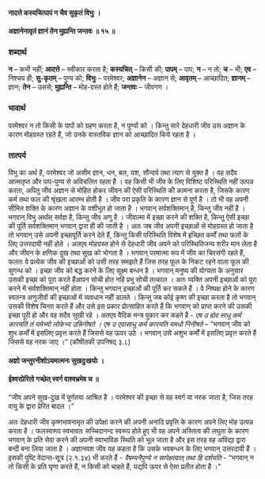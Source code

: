 #### नादत्ते कस्यचित्पापं न चैव सुकृतं विभुः ।
#### अज्ञानेनावृतं ज्ञानं तेन मुह्यन्ति जन्तवः ॥ १५ ॥

### शब्दार्थ

**न** – कभी नहीं; **आदत्ते** – स्वीकार करता है; **कस्यचित्** – किसी की; **पापम्** – पाप; **न** – न तो; **च** – भी; **एव** – निश्चय ही; **सु-कृतम्** – पुण्य को; **विभुः** – परमेश्वर; **अज्ञानेन** – अज्ञान से; **आवृतम्** – आच्छादित; **ज्ञानम्** – ज्ञान; **तेन** – उससे; **मुह्यन्ति** – मोह-ग्रस्त होते हैं; **जन्तवः** – जीवगण ।

### भावार्थ

परमेश्वर न तो किसी के पापों को ग्रहण करता है, न पुण्यों को । किन्तु सारे देहधारी जीव उस अज्ञान के कारण मोहग्रस्त रहते हैं, जो उनके वास्तविक ज्ञान को आच्छादित किये रहता है ।

### तात्पर्य

विभु का अर्थ है, परमेश्वर जो असीम ज्ञान, धन, बल, यश, सौन्दर्य तथा त्याग से युक्त है । वह सदैव आत्मतृप्त और पाप-पुण्य से अविचलित रहता है । वह किसी भी जीव के लिए विशिष्ट परिस्थिति नहीं उत्पन्न करता, अपितु जीव अज्ञान से मोहित होकर जीवन की ऐसी परिस्थिति की कामना करता है, जिसके कारण कर्म तथा फल की श्रृंखला आरम्भ होती है । जीव परा प्रकृति के कारण ज्ञान से पूर्ण है । तो भी वह अपनी सीमित शक्ति के कारण अज्ञान के वशीभूत हो जाता है । भगवान् सर्वशक्तिमान् है, किन्तु जीव नहीं है । भगवान् विभु अर्थात् सर्वज्ञ है, किन्तु जीव अणु है । जीवात्मा में इच्छा करने की शक्ति है, किन्तु ऐसी इच्छा की पूर्ति सर्वशक्तिमान् भगवान् द्वारा ही की जाती है । अतः जब जीव अपनी इच्छाओं से मोहग्रस्त हो जाता है तो भगवान् उसे अपनी इच्छापूर्ति करने देते हैं, किन्तु किसी परिस्थिति विशेष में इच्छित कर्मों तथा फलों के लिए उत्तरदायी नहीं होते । अतएव मोहग्रस्त होने से देहधारी जीव अपने को परिस्थितिजन्य शरीर मान लेता है और जीवन के क्षणिक दुख तथा सुख को भोगता है । भगवान् परमात्मा रूप में जीव का चिरसंगी रहते हैं, फलतः वे प्रत्येक जीव की इच्छाओं को उसी तरह समझते हैं जिस तरह फूल के निकट रहने वाला फूल की सुगन्ध को । इच्छा जीव को बद्ध करने के लिए सूक्ष्म बन्धन है । भगवान् मनुष्य की योग्यता के अनुसार उसकी इच्छा को पूरा करते हैंआपन सोची होत नहिं प्रभु सोची तत्काल । अतः व्यक्ति अपनी इच्छाओं को पूरा करने में सर्वशक्तिमान् नहीं होता । किन्तु भगवान् इच्छाओं की पूर्ति कर सकते हैं । वे निष्पक्ष होने के कारण स्वतन्त्र अणुजीवों की इच्छाओं में व्यवधान नहीं डालते । किन्तु जब कोई कृष्ण की इच्छा करता है तो भगवान् उसकी विशेष चिन्ता करते हैं और उसे इस प्रकार प्रोत्साहित करते हैं कि भगवान् को प्राप्त करने की उसकी इच्छा पूरी हो और वह सदैव सुखी रहे । अतएव वैदिक मन्त्र पुकार कर कहते है - *एष उ ह्येव साधु कर्म कारयति तं यमेभ्यो लोकेभ्य उन्निनीषते । एष उ एवासाधु कर्म कारयति यमधो निनीषते* – “भगवान् जीव को शुभ कर्मों में इसलिए प्रवृत्त करते हैं जिससे वह ऊपर उठे । भगवान् उसे अशुभ कर्मों में इसलिए प्रवृत्त करते हैं जिससे वह नरक जाए ।” (कौषीतकी उपनिषद् ३.८)

#### अज्ञो जन्तुरनीशोऽयमात्मनः सुखदुःखयोः ।
#### ईश्वरप्रेरितो गच्छेत् स्वर्ग वाश्वभ्रमेव च ॥

“जीव अपने सुख-दुख में पूर्णतया आश्रित है । परमेश्वर की इच्छा से वह स्वर्ग या नरक जाता है, जिस तरह वायु के द्वारा प्रेरित बादल ।”

अतः देहधारी जीव कृष्णभावनामृत की उपेक्षा करने की अपनी अनादि प्रवृत्ति के कारण अपने लिए मोह उत्पन्न करता है । फलस्वरूप स्वभावतः सच्चिदानन्द स्वरूप होते हुए भी वह अपने अस्तित्व की लघुता के कारण भगवान् के प्रति सेवा करने की अपनी स्वाभाविक स्थिति को भूल जाता है और इस तरह वह अविद्या द्वारा बन्दी बना लिया जाता है । अज्ञानवश जीव यह कहता है कि उसके भवबन्धन के लिए भगवान् उत्तरदायी हैं । इसकी पुष्टि वेदान्त-सूत्र (२.१.३४) भी करते हैं - *वैषम्यनैपुण्ये न सापेक्षत्वात् तथा हि दर्शयति* - “भगवान् न तो किसी के प्रति घृणा करते हैं, न किसी को चाहते हैं, यद्यपि ऊपर से ऐसा प्रतीत होता है ।”